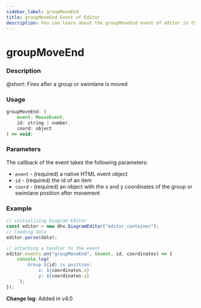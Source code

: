 ```yaml
---
sidebar_label: groupMoveEnd
title: groupMoveEnd Event of Editor
description: You can learn about the groupMoveEnd event of editor in the documentation of the DHTMLX JavaScript Diagram library. Browse developer guides and API reference, try out code examples and live demos, and download a free 30-day evaluation version of DHTMLX Diagram.
---
```


# groupMoveEnd

### Description

@short: Fires after a group or swimlane is moved

### Usage

~~~js
groupMoveEnd: (
    event: MouseEvent, 
    id: string | number, 
    coord: object
) => void;
~~~

### Parameters

The callback of the event takes the following parameters:

- `event` - (required) a native HTML event object
- `id` - (required) the id of an item
- `coord` - (required) an object with the x and y coordinates of the group or swimlane position after movement

### Example

~~~jsx {7-13}
// initializing Diagram Editor
const editor = new dhx.DiagramEditor("editor_container");
// loading data
editor.parse(data);

// attaching a handler to the event
editor.events.on("groupMoveEnd", (event, id, coordinates) => {
    console.log(`
        Group ${id} is position: 
            x: ${coordinates.x} 
            y: ${coordinates.y}
    `);
});
~~~

**Change log**: Added in v4.0
